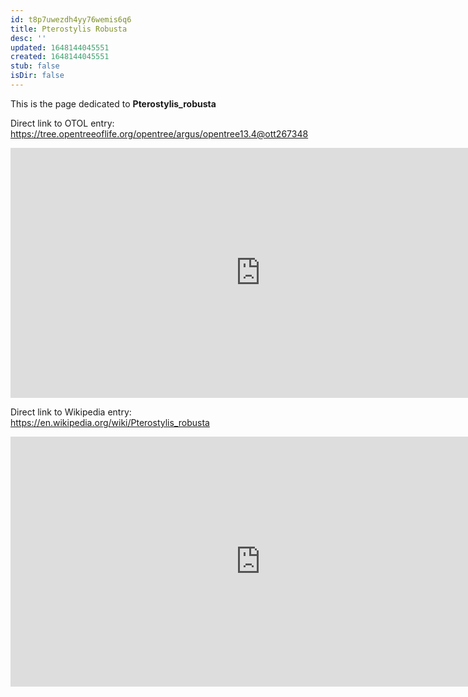 ```yaml
---
id: t8p7uwezdh4yy76wemis6q6
title: Pterostylis Robusta
desc: ''
updated: 1648144045551
created: 1648144045551
stub: false
isDir: false
---
```

This is the page dedicated to **Pterostylis_robusta**


Direct link to OTOL entry: https://tree.opentreeoflife.org/opentree/argus/opentree13.4@ott267348



<html>
    <body>
    <iframe src="https://tree.opentreeoflife.org/opentree/argus/opentree13.4@ott267348"
    width="800" height="400" frameborder="0" allowfullscreen> </iframe>
    </body>
</html>
    


Direct link to Wikipedia entry: https://en.wikipedia.org/wiki/Pterostylis_robusta



<html>
    <body>
    <iframe src="https://en.wikipedia.org/wiki/Pterostylis_robusta"
    width="800" height="400" frameborder="0" allowfullscreen> </iframe>
    </body>
</html>
    
